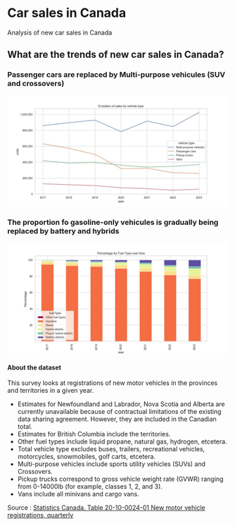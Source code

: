 # Car sales in Canada
Analysis of new car sales in Canada

## What are the trends of new car sales in Canada?

### Passenger cars are replaced by Multi-purpose vehicules (SUV and crossovers)
![image vehicule type over years](./vehicule_type.jpg)

### The proportion fo gasoline-only vehicules is gradually being replaced by battery and hybrids

![image vehicule type over years](./yearly_fuel_type.jpg)

#### About the dataset 

This survey looks at registrations of new motor vehicles in the provinces and territories in a given year.

- Estimates for Newfoundland and Labrador, Nova Scotia and Alberta are currently unavailable because of contractual limitations of the existing data sharing agreement. However, they are included in the Canadian total.
- Estimates for British Columbia include the territories.
- Other fuel types include liquid propane, natural gas, hydrogen, etcetera.
- Total vehicle type excludes buses, trailers, recreational vehicles, motorcycles, snowmobiles, golf carts, etcetera.
- Multi-purpose vehicles include sports utility vehicles (SUVs) and Crossovers.
- Pickup trucks correspond to gross vehicle weight rate (GVWR) ranging from 0-14000lb (for example, classes 1, 2, and 3).
- Vans include all minivans and cargo vans.

Source : [Statistics Canada. Table 20-10-0024-01  New motor vehicle registrations, quarterly](https://www150.statcan.gc.ca/t1/tbl1/en/tv.action?pid=2010002401)